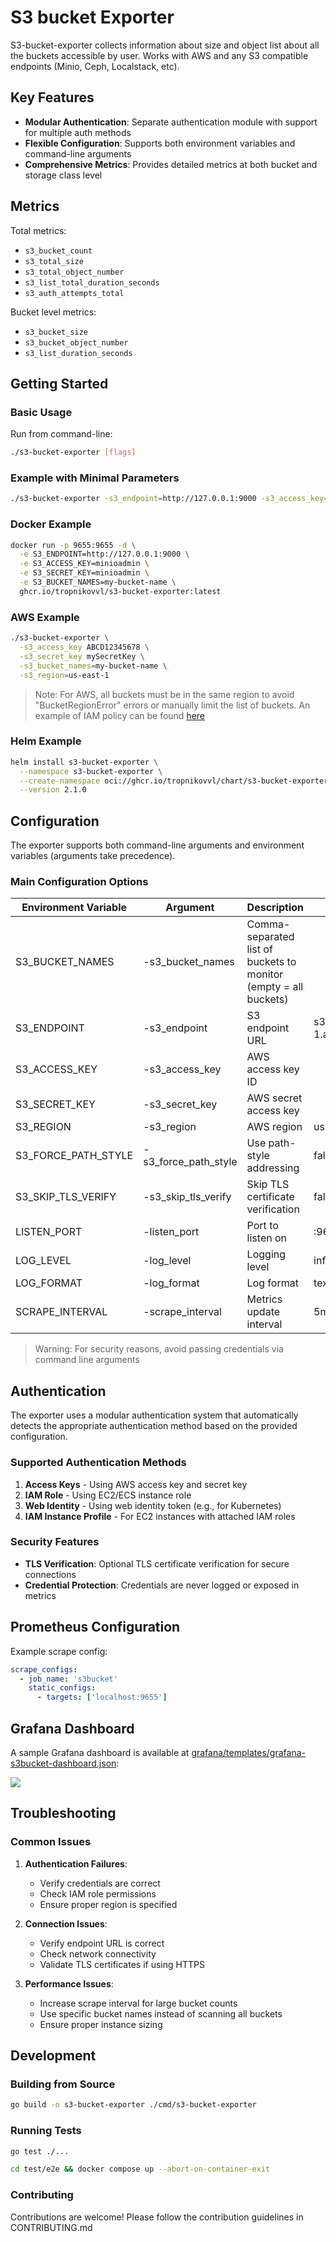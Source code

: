 # S3 bucket Exporter

S3-bucket-exporter collects information about size and object list about all the buckets accessible by user.
Works with AWS and any S3 compatible endpoints (Minio, Ceph, Localstack, etc).

## Key Features

- **Modular Authentication**: Separate authentication module with support for multiple auth methods
- **Flexible Configuration**: Supports both environment variables and command-line arguments
- **Comprehensive Metrics**: Provides detailed metrics at both bucket and storage class level

## Metrics

Total metrics:
  - `s3_bucket_count`
  - `s3_total_size`
  - `s3_total_object_number`
  - `s3_list_total_duration_seconds`
  - `s3_auth_attempts_total`

Bucket level metrics:
  - `s3_bucket_size`
  - `s3_bucket_object_number`
  - `s3_list_duration_seconds`

## Getting Started

### Basic Usage

Run from command-line:

```sh
./s3-bucket-exporter [flags]
```

### Example with Minimal Parameters

```sh
./s3-bucket-exporter -s3_endpoint=http://127.0.0.1:9000 -s3_access_key=minioadmin -s3_secret_key=minioadmin
```

### Docker Example

```sh
docker run -p 9655:9655 -d \
  -e S3_ENDPOINT=http://127.0.0.1:9000 \
  -e S3_ACCESS_KEY=minioadmin \
  -e S3_SECRET_KEY=minioadmin \
  -e S3_BUCKET_NAMES=my-bucket-name \
  ghcr.io/tropnikovvl/s3-bucket-exporter:latest
```

### AWS Example

```sh
./s3-bucket-exporter \
  -s3_access_key ABCD12345678 \
  -s3_secret_key mySecretKey \
  -s3_bucket_names=my-bucket-name \
  -s3_region=us-east-1
```

> Note: For AWS, all buckets must be in the same region to avoid "BucketRegionError" errors or manually limit the list of buckets. An example of IAM policy can be found [here](./deploy/aws/iam-policy.json)

### Helm Example

```sh
helm install s3-bucket-exporter \
  --namespace s3-bucket-exporter \
  --create-namespace oci://ghcr.io/tropnikovvl/chart/s3-bucket-exporter \
  --version 2.1.0
```

## Configuration

The exporter supports both command-line arguments and environment variables (arguments take precedence).

### Main Configuration Options

| Environment Variable | Argument | Description | Default | Example |
|---------------------|----------|-------------|---------|---------|
| S3_BUCKET_NAMES | -s3_bucket_names | Comma-separated list of buckets to monitor (empty = all buckets) | | my-bucket,other-bucket |
| S3_ENDPOINT | -s3_endpoint | S3 endpoint URL | s3.us-east-1.amazonaws.com | http://127.0.0.1:9000 |
| S3_ACCESS_KEY | -s3_access_key | AWS access key ID | | AKIAXXXXXXXX |
| S3_SECRET_KEY | -s3_secret_key | AWS secret access key | | xxxxxxxxxxxxx |
| S3_REGION | -s3_region | AWS region | us-east-1 | eu-west-1 |
| S3_FORCE_PATH_STYLE | -s3_force_path_style | Use path-style addressing | false | true |
| S3_SKIP_TLS_VERIFY | -s3_skip_tls_verify | Skip TLS certificate verification | false | true |
| LISTEN_PORT | -listen_port | Port to listen on | :9655 | :9123 |
| LOG_LEVEL | -log_level | Logging level | info | debug |
| LOG_FORMAT | -log_format | Log format | text | json |
| SCRAPE_INTERVAL | -scrape_interval | Metrics update interval | 5m | 30s |

> Warning: For security reasons, avoid passing credentials via command line arguments

## Authentication

The exporter uses a modular authentication system that automatically detects the appropriate authentication method based on the provided configuration.

### Supported Authentication Methods

1. **Access Keys** - Using AWS access key and secret key
2. **IAM Role** - Using EC2/ECS instance role
3. **Web Identity** - Using web identity token (e.g., for Kubernetes)
4. **IAM Instance Profile** - For EC2 instances with attached IAM roles

### Security Features

- **TLS Verification**: Optional TLS certificate verification for secure connections
- **Credential Protection**: Credentials are never logged or exposed in metrics

## Prometheus Configuration

Example scrape config:
```yaml
scrape_configs:
  - job_name: 's3bucket'
    static_configs:
      - targets: ['localhost:9655']
```

## Grafana Dashboard

A sample Grafana dashboard is available at [grafana/templates/grafana-s3bucket-dashboard.json](grafana/templates/grafana-s3bucket-dashboard.json):

![](grafana/static/grafana-s3bucket-dashboard.png)

## Troubleshooting

### Common Issues

1. **Authentication Failures**:
   - Verify credentials are correct
   - Check IAM role permissions
   - Ensure proper region is specified

2. **Connection Issues**:
   - Verify endpoint URL is correct
   - Check network connectivity
   - Validate TLS certificates if using HTTPS

3. **Performance Issues**:
   - Increase scrape interval for large bucket counts
   - Use specific bucket names instead of scanning all buckets
   - Ensure proper instance sizing

## Development

### Building from Source

```sh
go build -o s3-bucket-exporter ./cmd/s3-bucket-exporter
```

### Running Tests

```sh
go test ./...
```

```sh
cd test/e2e && docker compose up --abort-on-container-exit
```

### Contributing

Contributions are welcome! Please follow the contribution guidelines in CONTRIBUTING.md
